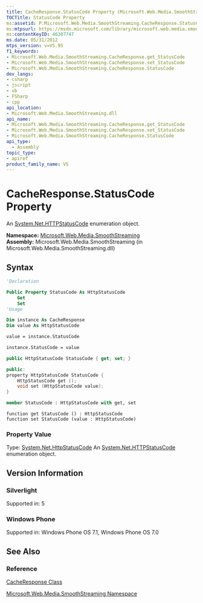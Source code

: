 ```yaml
---
title: CacheResponse.StatusCode Property (Microsoft.Web.Media.SmoothStreaming)
TOCTitle: StatusCode Property
ms:assetid: P:Microsoft.Web.Media.SmoothStreaming.CacheResponse.StatusCode
ms:mtpsurl: https://msdn.microsoft.com/library/microsoft.web.media.smoothstreaming.cacheresponse.statuscode(v=VS.95)
ms:contentKeyID: 46307747
ms.date: 05/31/2012
mtps_version: v=VS.95
f1_keywords:
- Microsoft.Web.Media.SmoothStreaming.CacheResponse.get_StatusCode
- Microsoft.Web.Media.SmoothStreaming.CacheResponse.set_StatusCode
- Microsoft.Web.Media.SmoothStreaming.CacheResponse.StatusCode
dev_langs:
- csharp
- jscript
- vb
- FSharp
- cpp
api_location:
- Microsoft.Web.Media.SmoothStreaming.dll
api_name:
- Microsoft.Web.Media.SmoothStreaming.CacheResponse.get_StatusCode
- Microsoft.Web.Media.SmoothStreaming.CacheResponse.set_StatusCode
- Microsoft.Web.Media.SmoothStreaming.CacheResponse.StatusCode
api_type:
  - Assembly
topic_type:
- apiref
product_family_name: VS
---
```


# CacheResponse.StatusCode Property

An [System.Net.HTTPStatusCode](https://msdn.microsoft.com/library/f92ssyy1\(v=vs.95\)) enumeration object.

**Namespace:**  [Microsoft.Web.Media.SmoothStreaming](microsoft-web-media-smoothstreaming-namespace_1.md)  
**Assembly:**  Microsoft.Web.Media.SmoothStreaming (in Microsoft.Web.Media.SmoothStreaming.dll)

## Syntax

```vb
'Declaration

Public Property StatusCode As HttpStatusCode
    Get
    Set
'Usage

Dim instance As CacheResponse
Dim value As HttpStatusCode

value = instance.StatusCode

instance.StatusCode = value
```

```csharp
public HttpStatusCode StatusCode { get; set; }
```

```cpp
public:
property HttpStatusCode StatusCode {
    HttpStatusCode get ();
    void set (HttpStatusCode value);
}
```

``` fsharp
member StatusCode : HttpStatusCode with get, set
```

```jscript
function get StatusCode () : HttpStatusCode
function set StatusCode (value : HttpStatusCode)
```

### Property Value

Type: [System.Net.HttpStatusCode](https://msdn.microsoft.com/library/f92ssyy1\(v=vs.95\))  
An [System.Net.HTTPStatusCode](https://msdn.microsoft.com/library/f92ssyy1\(v=vs.95\)) enumeration object.

## Version Information

### Silverlight

Supported in: 5  

### Windows Phone

Supported in: Windows Phone OS 7.1, Windows Phone OS 7.0  

## See Also

### Reference

[CacheResponse Class](cacheresponse-class-microsoft-web-media-smoothstreaming_1.md)

[Microsoft.Web.Media.SmoothStreaming Namespace](microsoft-web-media-smoothstreaming-namespace_1.md)
